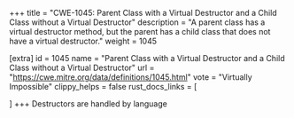 +++
title = "CWE-1045: Parent Class with a Virtual Destructor and a Child Class without a Virtual Destructor"
description	= "A parent class has a virtual destructor method, but the parent has a child class that does not have a virtual destructor."
weight = 1045

[extra]
id = 1045
name = "Parent Class with a Virtual Destructor and a Child Class without a Virtual Destructor"
url = "https://cwe.mitre.org/data/definitions/1045.html"
vote = "Virtually Impossible"
clippy_helps = false
rust_docs_links = [
	
]
+++
Destructors are handled by language
